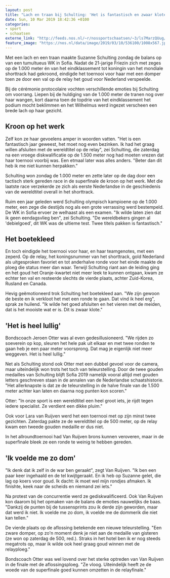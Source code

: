 ```yaml
---
layout: post
title: "Lach en traan bij Schulting: 'Het is fantastisch en zwaar klote'"
date: Sun, 10 Mar 2019 18:42:36 +0100
categories: 
- sport 
- schaatsen 
externe_link: "http://feeds.nos.nl/~r/nossportschaatsen/~3/ls7MarzQUug/2275398"
feature_image: "https://nos.nl/data/image/2019/03/10/536100/1008x567.jpg"
---
```


<p>Met een lach en een traan maakte Suzanne Schulting zondag de balans op van een tumultueus WK in Sofia. Nadat de 21-jarige Friezin zich met zeges op de 1.000 meter én van het eindklassement tot koningin van het mondiale shorttrack had gekroond, eindigde het toernooi voor haar met een domper toen ze door een val op de relay het goud voor Nederland verspeelde.</p>
<p>Bij de cérémonie protocolaire vochten verschillende emoties bij Schulting om voorrang. Liepen bij de huldiging van de 1.000 meter de tranen nog over haar wangen, kort daarna toen de topdrie van het eindklassement het podium mocht beklimmen en het Wilhelmus werd ingezet verscheen een brede lach op haar gezicht.</p>
<h2>Kroon op het werk</h2>
<p>Zelf kon ze haar gevoelens amper in woorden vatten. "Het is een fantastisch jaar geweest, het moet nog even bezinken. Ik had het graag willen afsluiten met de wereldtitel op de relay", zei Schulting, die zaterdag na een vroege diskwalificatie op de 1.500 meter nog had moeten vrezen dat haar toernooi voorbij was. Een etmaal later was alles anders. "Beter dan dit heb ik me niet kunnen herpakken."</p>
<p>Schulting won zondag de 1.000 meter en zette later op de dag door een tactisch sterk gereden race in de superfinale de kroon op het werk. Met die laatste race verzekerde ze zich als eerste Nederlandse in de geschiedenis van de wereldtitel overall in het shorttrack.</p>
<p>Ruim een jaar geleden werd Schulting olympisch kampioene op de 1.000 meter, een zege die destijds nog als een grote verrassing werd bestempeld. De WK in Sofia ervoer ze welhaast als een examen. "Ik wilde laten zien dat ik geen eendagsvlieg ben", zei Schulting. "De wereldbekers gingen al 'debielgoed', dit WK was de ultieme test. Twee titels pakken is fantastisch."</p>
<h2>Het boetekleed</h2>
<p>En toch eindigde het toernooi voor haar, en haar teamgenotes, met een zeperd. Op de relay, het koningsnummer van het shorttrack, gold Nederland als uitgesproken favoriet en tot anderhalve ronde voor het einde maakte de ploeg die status meer dan waar. Terwijl Schulting riant aan de leiding ging en het goud het Oranje-kwartet niet meer leek te kunnen ontgaan, kwam ze echter ten val en resteerde slechts de vierde plaats, achter Zuid-Korea, Rusland en Canada.</p>
<p>Hevig geëmotioneerd trok Schulting het boetekleed aan. "We zijn gewoon de beste en ik verkloot het met een ronde te gaan. Dat vind ik heel erg", sprak ze huilend. "Ik wilde het goed afsluiten en het vieren met de meiden, dat is het mooiste wat er is. Dit is zwaar klote."</p>
<h2>'Het is heel lullig'</h2>
<p>Bondscoach Jeroen Otter was al even gedesillusioneerd. "We rijden zo soeverein op kop, sleuren het hele pak uit elkaar en met twee ronden te gaan heb je een paar meter voorsprong. Dat mag je eigenlijk niet meer weggeven. Het is heel lullig."</p>
<p>Net als Schulting stond ook Otter met een dubbel gevoel voor de camera, maar uiteindelijk won trots het toch van teleurstelling. Door de twee gouden medailles van Schulting blijft Sofia 2019 namelijk vooral altijd met gouden letters geschreven staan in de annalen van de Nederlandse schaatshistorie. "Het allerknapste is dat ze de teleurstelling in de halve finale van de 1.500 meter achter kan laten en daarna nog punten kon scoren."</p>
<p>Otter: "In onze sport is een wereldtitel een heel groot iets, je rijdt tegen iedere specialist. Ze verdient een dikke pluim."</p>
<p>Ook voor Lara van Ruijven werd het een toernooi met op zijn minst twee gezichten. Zaterdag pakte ze de wereldtitel op de 500 meter, op de relay kwam een tweede gouden medaille er dus niet.</p>
<p>In het allroundtoernooi had Van Ruijven brons kunnen veroveren, maar in de superfinale bleek ze een ronde te weinig te hebben gereden.</p>
<h2>'Ik voelde me zo dom'</h2>
<p>"Ik denk dat ik zelf in de war ben geraakt", zegt Van Ruijven. "Ik ben een paar keer ingehaald en de tel kwijtgeraakt. En ik heb op Suzanne gelet, die lag op koers voor goud. Ik dacht: ik moet wel mijn rondjes afmaken. Ik finishte, keek naar de scheids en niemand zei iets."</p>
<p>Na protest van de concurrentie werd ze gediskwalificeerd. Ook Van Ruijven kon daarom bij het opmaken van de balans de emoties nauwelijks de baas. "Dankzij de punten bij de tussensprints zou ik derde zijn geworden, maar dat werd ik niet. Ik voelde me zo dom, ik voelde me de dommerik die niet kan tellen."</p>
<p>De vierde plaats op de aflossing betekende een nieuwe teleurstelling. "Een zware domper, op zo'n moment denk je niet aan de medaille van gisteren (ze won op zaterdag de 500, red.). Straks in het hotel ben ik er nog steeds megatrots op, maar ik wilde ook heel graag goud winnen met de relayploeg."</p>
<p>Bondscoach Otter was wel lovend over het sterke optreden van Van Ruijven in de finale met de aflossingsploeg. "Ze vloog. Uiteindelijk heeft ze de woede van de superfinale goed kunnen omzetten in de relayfinale."</p><img src="http://feeds.feedburner.com/~r/nossportschaatsen/~4/ls7MarzQUug" height="1" width="1" alt=""/>
